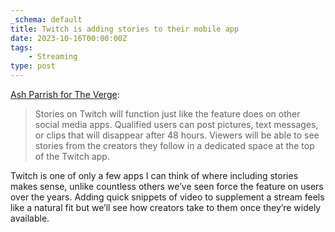 ```yaml
---
_schema: default
title: Twitch is adding stories to their mobile app
date: 2023-10-16T00:00:00Z
tags:
    - Streaming
type: post
---
```

[Ash Parrish for The Verge](https://www.theverge.com/2023/10/16/23919304/twitch-stories-roll-out-twitchcon-2023):

> Stories on Twitch will function just like the feature does on other social media apps. Qualified users can post pictures, text messages, or clips that will disappear after 48 hours. Viewers will be able to see stories from the creators they follow in a dedicated space at the top of the Twitch app.

Twitch is one of only a few apps I can think of where including stories makes sense, unlike countless others we’ve seen force the feature on users over the years. Adding quick snippets of video to supplement a stream feels like a natural fit but we’ll see how creators take to them once they’re widely available.